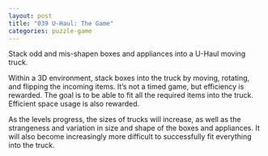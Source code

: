 ```yaml
---
layout: post
title: "039 U-Haul: The Game"
categories: puzzle-game
---
```

Stack odd and mis-shapen boxes and appliances into a U-Haul moving truck. 

Within a 3D environment, stack boxes into the truck by moving, rotating, and flipping the incoming items.  It’s not a timed game, but efficiency is rewarded.  The goal is to be able to fit all the required items into the truck.  Efficient space usage is also rewarded.

As the levels progress, the sizes of trucks will increase, as well as the strangeness and variation in size and shape of the boxes and appliances.  It will also become increasingly more difficult to successfully fit everything into the truck.